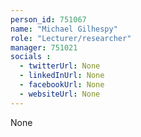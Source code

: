 ```yaml
---
person_id: 751067
name: "Michael Gilhespy"
role: "Lecturer/researcher"
manager: 751021
socials :
  - twitterUrl: None
  - linkedInUrl: None
  - facebookUrl: None
  - websiteUrl: None
---
```

None
